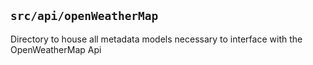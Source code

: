 ## `src/api/openWeatherMap` 

Directory to house all metadata models necessary to interface with the OpenWeatherMap Api
